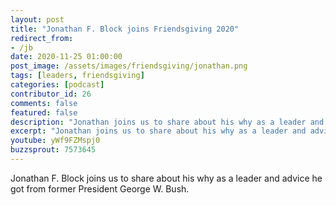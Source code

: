 ```yaml
---
layout: post
title: "Jonathan F. Block joins Friendsgiving 2020"
redirect_from:
- /jb
date: 2020-11-25 01:00:00
post_image: /assets/images/friendsgiving/jonathan.png
tags: [leaders, friendsgiving]
categories: [podcast]
contributor_id: 26
comments: false
featured: false
description: "Jonathan joins us to share about his why as a leader and advice he got from a former President."
excerpt: "Jonathan joins us to share about his why as a leader and advice he got from a former President."
youtube: yWf9FZMspj0
buzzsprout: 7573645
---
```

Jonathan F. Block joins us to share about his why as a leader and advice he got from former President George W. Bush.
